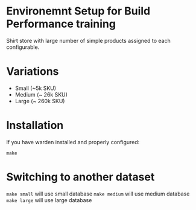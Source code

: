 # Environemnt Setup for Build Performance training

Shirt store with large number of simple products assigned to each configurable.

# Variations

- Small (~5k SKU)
- Medium (~ 26k SKU)
- Large (~ 260k SKU)


# Installation
If you have warden installed and properly configured:

`make`

# Switching to another dataset

`make small` will use small database
`make medium` will use medium database
`make large` will use large database
